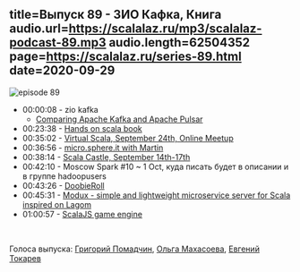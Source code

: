title=Выпуск 89 - ЗИО Кафка, Книга
audio.url=https://scalalaz.ru/mp3/scalalaz-podcast-89.mp3
audio.length=62504352
page=https://scalalaz.ru/series-89.html
date=2020-09-29
----
![episode 89](https://scalalaz.ru/img/episode89.png)

* 00:00:08 - zio kafka
    - [Comparing Apache Kafka and Apache Pulsar](https://blog.softwaremill.com/comparing-apache-kafka-and-apache-pulsar-3bd44e00f304)
* 00:23:38 - [Hands on scala book](https://www.handsonscala.com/)
* 00:35:02 - [Virtual Scala, September 24th, Online Meetup](https://www.meetup.com/ZIO-Meetup-UK/events/273009646/)
* 00:36:56 - [micro.sphere.it with Martin](https://micro.sphere.it/sphere/scala-micro-sphere-it/)
* 00:38:14 - [Scala Castle, September 14th-17th](https://scalacastle.com/)
* 00:42:10 - Moscow Spark #10 ~ 1 Oct, куда писать будет в описании и в группе hadoopusers
* 00:43:26 - [DoobieRoll](https://jatcwang.github.io/doobieroll/)
* 00:45:31 - [Modux - simple and lightweight microservice server for Scala inspired on Lagom](https://github.com/modux4s/modux)
* 01:00:57 - [ScalaJS game engine](https://indigoengine.io/)

<br/>

Голоса выпуска:
[Григорий Помадчин](https://github.com/pomadchin),
[Ольга Махасоева](https://twitter.com/oli_kitty),
[Евгений Токарев](https://twitter.com/strobegen)
